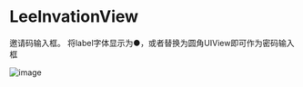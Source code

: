 # LeeInvationView


邀请码输入框。 将label字体显示为●，或者替换为圆角UIView即可作为密码输入框 








![image](https://github.com/yuanjilee/LeeInvationView/LeeInvationCode.gif) 

